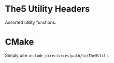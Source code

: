 # The5 Utility Headers
Assorted utility functions.

# CMake
Simply use `include_directories(path/to/The5Util)`.